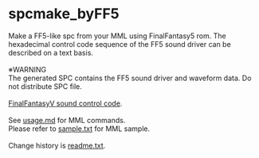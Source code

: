 # spcmake_byFF5

Make a FF5-like spc from your MML using FinalFantasy5 rom.
The hexadecimal control code sequence of the FF5 sound driver can be described on a text basis.  
<br>
※WARNING  
The generated SPC contains the FF5 sound driver and waveform data. Do not distribute SPC file.  
<br>
<a target="_blank" href=http://gnilda.rosx.net/SPC/F5/command.html>FinalFantasyV sound control code</a>.  
<br>
See <a href=usage.md>usage.md</a> for MML commands.  
Please refer to <a href=sample.txt>sample.txt</a> for MML sample.  
<br>
Change history is <a href=readme.txt>readme.txt</a>.
